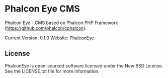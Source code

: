 Phalcon Eye CMS
=====================

Phalcon Eye - CMS based on Phalcon PHP Framework (https://github.com/phalcon/cphalcon).

Current Version: 0.1.0
Website: [PhalconEye](http://phalconeye.dynns.com/)

License
-------
PhalconEye is open-sourced software licensed under the New BSD License. See the LICENSE.txt file for more information.
